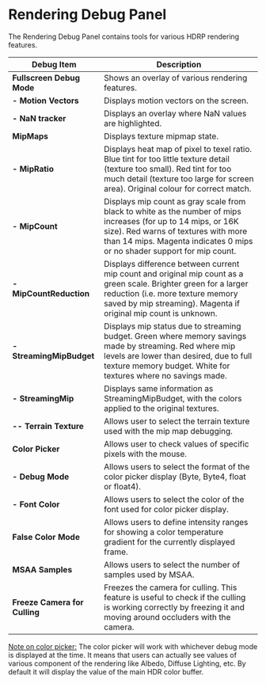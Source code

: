 # Rendering Debug Panel

The Rendering Debug Panel contains tools for various HDRP rendering features.

| **Debug Item**                | **Description**                                              |
| ----------------------------- | ------------------------------------------------------------ |
| **Fullscreen Debug Mode**     | Shows an overlay of various rendering features.              |
| **- Motion Vectors**          | Displays motion vectors on the screen.                       |
| **- NaN tracker**             | Displays an overlay where NaN values are highlighted.        |
| **MipMaps**                   | Displays texture mipmap state. |
| **- MipRatio**                | Displays heat map of pixel to texel ratio. Blue tint for too little texture detail (texture too small). Red tint for too much detail (texture too large for screen area). Original colour for correct match. |
| **- MipCount**                | Displays mip count as gray scale from black to white as the number of mips increases (for up to 14 mips, or 16K size). Red warns of textures with more than 14 mips. Magenta indicates 0 mips or no shader support for mip count.|
| **- MipCountReduction**       | Displays difference between current mip count and original mip count as a green scale. Brighter green for a larger reduction (i.e. more texture memory saved by mip streaming). Magenta if original mip count is unknown. |
| **- StreamingMipBudget**      | Displays mip status due to streaming budget. Green where memory savings made by streaming. Red where mip levels are lower than desired, due to full texture memory budget. White for textures where no savings made. |
| **- StreamingMip**            | Displays same information as StreamingMipBudget, with the colors applied to the original textures. |
| **-- Terrain Texture**        | Allows user to select the terrain texture used with the mip map debugging. | 
| **Color Picker**              | Allows user to check values of specific pixels with the mouse. |
| **- Debug Mode**              | Allows users to select the format of the color picker display (Byte, Byte4, float or float4). |
| **- Font Color**              | Allows users to select the color of the font used for color picker display. |
| **False Color Mode**          | Allows users to define intensity ranges for showing a color temperature gradient for the currently displayed frame. |
| **MSAA Samples**              | Allows users to select the number of samples used by MSAA.   |
| **Freeze Camera for Culling** | Freezes the camera for culling. This feature is useful to check if the culling is working correctly by freezing it and moving around occluders with the camera. |

<u>Note on color picker:</u>
The color picker will work with whichever debug mode is displayed at the time. It means that users can actually see values of various component of the rendering like Albedo, Diffuse Lighting, etc. By default it will display the value of the main HDR color buffer.

